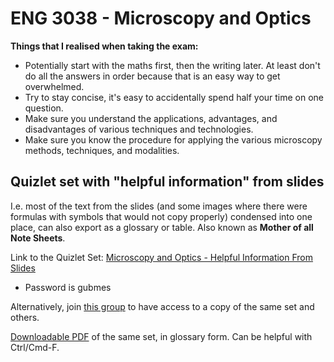# ENG 3038 - Microscopy and Optics

**Things that I realised when taking the exam:**
- Potentially start with the maths first, then the writing later. At least don't do all the answers in order because that is an easy way to get overwhelmed.
- Try to stay concise, it's easy to accidentally spend half your time on one question.
- Make sure you understand the applications, advantages, and disadvantages of various techniques and technologies.
- Make sure you know the procedure for applying the various microscopy methods, techniques, and modalities.

## Quizlet set with "helpful information" from slides
I.e. most of the text from the slides (and some images where there were formulas with symbols that would not copy properly) condensed into one place, can also export as a glossary or table. Also known as **Mother of all Note Sheets**.

Link to the Quizlet Set: [Microscopy and Optics - Helpful Information From Slides](https://quizlet.com/554764747/simulation-of-engineering-systems-helpful-information-from-slides-flash-cards/?new)
- Password is gubmes

Alternatively, join [this group](https://quizlet.com/join/dnbTtc3jC) to have access to a copy of the same set and others.

[Downloadable PDF]() of the same set, in glossary form. Can be helpful with Ctrl/Cmd-F.
